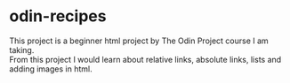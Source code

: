 # odin-recipes
This project is a beginner html project by The Odin Project course I am taking. <br>
From this project I would learn about relative links, absolute links, lists and adding images in html.